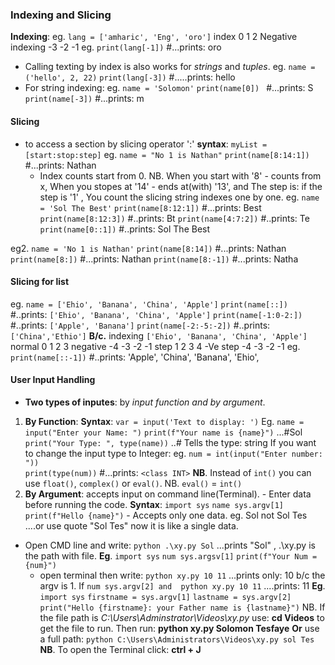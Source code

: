 ### Indexing and Slicing
**Indexing**: eg.  `lang = ['amharic', 'Eng', 'oro']`
             index             0               1           2
    Negative indexing         -3             -2          -1
eg.  `print(lang[-1])`        #...prints:  oro
- Calling texting by index is also works for *strings* and *tuples*.
   eg.  `name = ('hello', 2, 22)`
      `print(lang[-3])`    #.....prints: hello
- For string indexing:
   eg.   `name = 'Solomon'`
       `print(name[0]) `     #...prints:  S
       `print(name[-3])`     #...prints:  m
#### Slicing
- to access a section by slicing operator ':'
**syntax**:  `myList = [start:stop:step]`
  eg.   `name = "No 1 is Nathan"`
      `print(name[8:14:1])`     #...prints: Nathan
  - Index counts start from 0.
  NB. When you start with '8' - counts from x, When you stopes at '14' - ends at(with) '13', 
      and The step is:  if the step is '1' , You count the slicing string indexes one by one.
  eg.   `name = 'Sol The Best'`
      `print(name[8:12:1])`    #...prints: Best
      `print(name[8:12:3])`    #..prints:  Bt
      `print(name[4:7:2])`      #..prints:  Te
      `print(name[0::1])`        #..prints:  Sol The Best
      
eg2.   `name = 'No 1 is Nathan'`
      `print(name[8:14])`     #...prints:  Nathan
      `print(name[8:])`         #...prints:  Nathan
      `print(name[8:-1])`     #...prints:  Natha
#### Slicing for list
eg.    `name = ['Ehio', 'Banana', 'China', 'Apple']`
     `print(name[::])`                #..prints:   `['Ehio', 'Banana', 'China', 'Apple']`
     `print(name[-1:0-2:])`      #..prints:   `['Apple', 'Banana']`
     `print(name[-2:-5:-2])`    #..prints:    `['China','Ethio']`
**B/c.**  indexing `['Ehio', 'Banana', 'China', 'Apple']`
     normal         0                1                 2               3
     negative     -4               -3                -2             -1
       step           1                 2                 3              4
    -Ve step      -4                -3               -2             -1
eg.  `print(name[::-1])`    #..prints:   'Apple', 'China', 'Banana', 'Ehio',
#### User Input Handling
- **Two types of inputes**: by *input function and by argument*.
1. **By Function**: 
    **Syntax**:  `var = input('Text to display: ')`
    Eg.  `name = input("Enter your Name: ")`
       `print(f"Your name is {name}")`      ...#Sol
       `print("Your Type: ", type(name))`    ..# Tells the type:  string
If you want to change the input type to Integer:
eg.  `num = int(input("Enter number: "))`    
    `print(type(num))`       #...prints:  `<class INT>`
**NB**.  Instead of `int()` you can use `float()`, `complex()` or `eval()`.
NB. `eval()` = `int()`
2. **By Argument**: accepts input on command line(Terminal).
            - Enter data before running the code.
        **Syntax**:     `import sys`
                `name sys.argv[1]`
                `print(f"Hello {name}")`
            - Accepts only one data. 
             eg.  Sol   not   Sol Tes      ....or use quote "Sol Tes" now it is like a single data.
 - Open CMD line and write:  `python .\xy.py Sol`     ...prints "Sol" ,  .\xy.py is the path with file.
   **Eg**. `import sys`
     `num sys.argsv[1]`
     `print(f"Your Num = {num}")`
    - open terminal then write:  `python xy.py 10 11`      ...prints only: 10  b/c the argv is 1.
    If `num sys.argv[2] and  python xy.py 10 11`        ....prints: 11
**Eg**.    `import sys`
     `firstname = sys.argv[1]`
     `lastname = sys.argv[2]`
     `print("Hello {firstname}: your Father name is {lastname}")`
 NB.  If the file path is *C:\Users\Adminstrator\Videos\xy.py* use:  **cd Videos** to get the file to run.
      Then run:  **python xy.py Solomon Tesfaye**
      **Or** use a full path:  `python C:\Users\Administrators\Videos\xy.py sol Tes`
**NB**. To open the Terminal click:  **ctrl + J** 